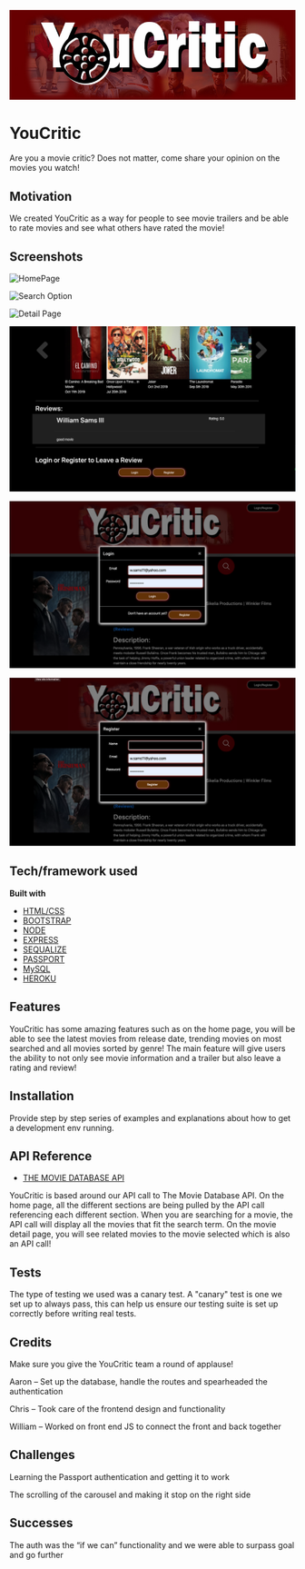 ![HomePage](public/images/header-800.jpg)
# YouCritic

Are you a movie critic?
Does not matter, come share your opinion on the movies you watch!

## Motivation

We created YouCritic as a way for people to see movie trailers and be able to rate movies and see what others have rated the movie! 
 
## Screenshots

![HomePage](public/images/homepageGif.gif)

![Search Option](public/images/searchpage.gif)

![Detail Page](public/images/detailsGif.gif)

![Review](public/images/review.png)

![Login](public/images/login.png)

![Register](public/images/register.png)

## Tech/framework used

<b>Built with</b>
- [HTML/CSS](https://electron.atom.io)
- [BOOTSTRAP](https://getbootstrap.com/)
- [NODE](https://nodejs.org/en/)
- [EXPRESS](https://expressjs.com/)
- [SEQUALIZE](https://www.npmjs.com/package/sequelize)
- [PASSPORT](http://www.passportjs.org/)
- [MySQL](https://www.mysql.com/)
- [HEROKU](https://www.heroku.com/)

## Features

YouCritic has some amazing features such as on the home page, you will be able to see the latest movies from release date, trending movies on most searched and all movies sorted by genre! The main feature will give users the ability to not only see movie information and a trailer but also leave a rating and review! 

## Installation
Provide step by step series of examples and explanations about how to get a development env running.

## API Reference

- [THE MOVIE DATABASE API](https://developers.themoviedb.org/3/getting-started/introduction)

YouCritic is based around our API call to The Movie Database API. On the home page, all the different sections are being pulled by the API call referencing each different section. When you are searching for a movie, the API call will display all the movies that fit the search term. On the movie detail page, you will see related movies to the movie selected which is also an API call!  

## Tests

The type of testing we used was a canary test. A "canary" test is one we set up to always pass, this can help us ensure our testing suite is set up correctly before writing real tests.


## Credits

Make sure you give the YouCritic team a round of applause! 

Aaron – Set up the database, handle the routes and spearheaded the authentication

Chris – Took care of the frontend design and functionality

William – Worked on front end JS to connect the front and back together

## Challenges

Learning the Passport authentication and getting it to work

The scrolling of the carousel and making it stop on the right side

## Successes

The auth was the “if we can” functionality and we were able to surpass goal and go further
